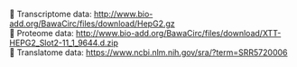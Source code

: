 🔗 Transcriptome data: http://www.bio-add.org/BawaCirc/files/download/HepG2.gz<br>
🔗 Proteome data: http://www.bio-add.org/BawaCirc/files/download/XTT-HEPG2_Slot2-11_1_9644.d.zip<br>
🔗 Translatome data: https://www.ncbi.nlm.nih.gov/sra/?term=SRR5720006<br>
